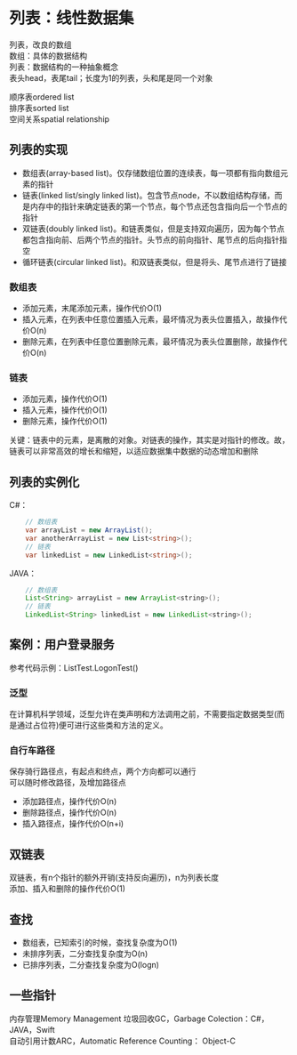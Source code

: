 ﻿# 列表：线性数据集

列表，改良的数组  
数组：具体的数据结构  
列表：数据结构的一种抽象概念  
表头head，表尾tail；长度为1的列表，头和尾是同一个对象  

顺序表ordered list  
排序表sorted list  
空间关系spatial relationship  

## 列表的实现

- 数组表(array-based list)。仅存储数组位置的连续表，每一项都有指向数组元素的指针  
- 链表(linked list/singly linked list)。包含节点node，不以数组结构存储，而是内存中的指针来确定链表的第一个节点，每个节点还包含指向后一个节点的指针  
- 双链表(doubly linked list)。和链表类似，但是支持双向遍历，因为每个节点都包含指向前、后两个节点的指针。头节点的前向指针、尾节点的后向指针指空  
- 循环链表(circular linked list)。和双链表类似，但是将头、尾节点进行了链接  

### 数组表

- 添加元素，末尾添加元素，操作代价O(1)  
- 插入元素，在列表中任意位置插入元素，最坏情况为表头位置插入，故操作代价O(n)  
- 删除元素，在列表中任意位置删除元素，最坏情况为表头位置删除，故操作代价O(n)  

### 链表

- 添加元素，操作代价O(1)  
- 插入元素，操作代价O(1)  
- 删除元素，操作代价O(1)  

关键：链表中的元素，是离散的对象。对链表的操作，其实是对指针的修改。故，链表可以非常高效的增长和缩短，以适应数据集中数据的动态增加和删除  

## 列表的实例化

C#：
```csharp
    // 数组表
    var arrayList = new ArrayList();
    var anotherArrayList = new List<string>();
    // 链表
    var linkedList = new LinkedList<string>();
```
JAVA：
```java
    // 数组表
    List<String> arrayList = new ArrayList<string>();
    // 链表
    LinkedList<String> linkedList = new LinkedList<string>();
```

## 案例：用户登录服务

参考代码示例：ListTest.LogonTest()  

### 泛型

在计算机科学领域，泛型允许在类声明和方法调用之前，不需要指定数据类型(而是通过占位符)便可进行这些类和方法的定义。

### 自行车路径

保存骑行路径点，有起点和终点，两个方向都可以通行  
可以随时修改路径，及增加路径点  

- 添加路径点，操作代价O(n)  
- 删除路径点，操作代价O(n)  
- 插入路径点，操作代价O(n+i)  

## 双链表

双链表，有n个指针的额外开销(支持反向遍历)，n为列表长度  
添加、插入和删除的操作代价O(1)  

## 查找

- 数组表，已知索引的时候，查找复杂度为O(1)  
- 未排序列表，二分查找复杂度为O(n)  
- 已排序列表，二分查找复杂度为O(logn)  

## 一些指针

内存管理Memory Management
垃圾回收GC，Garbage Colection：C#，JAVA，Swift  
自动引用计数ARC，Automatic Reference Counting： Object-C  
